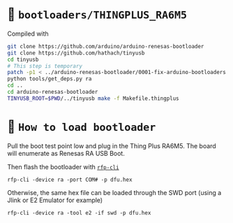 :floppy_disk: `bootloaders/THINGPLUS_RA6M5`
====================================
Compiled with
```bash
git clone https://github.com/arduino/arduino-renesas-bootloader
git clone https://github.com/hathach/tinyusb
cd tinyusb
# This step is temporary
patch -p1 < ../arduino-renesas-bootloader/0001-fix-arduino-bootloaders.patch
python tools/get_deps.py ra
cd ..
cd arduino-renesas-bootloader
TINYUSB_ROOT=$PWD/../tinyusb make -f Makefile.thingplus
```

:rocket: `How to load bootloader`
====================================

Pull the boot test point low and plug in the Thing Plus RA6M5.
The board will enumerate as Renesas RA USB Boot.

Then flash the bootloader with [`rfp-cli`](https://www.renesas.com/us/en/software-tool/renesas-flash-programmer-programming-gui#download)
```
rfp-cli -device ra -port COM# -p dfu.hex
```

Otherwise, the same hex file can be loaded through the SWD port (using a Jlink or E2 Emulator for example)
```
rfp-cli -device ra -tool e2 -if swd -p dfu.hex
```
